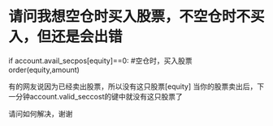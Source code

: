 # 请问我想空仓时买入股票，不空仓时不买入，但还是会出错

if account.avail_secpos[equity]==0:  #空仓时，买入股票
	order(equity,amount)  
    
有的网友说因为已经卖出股票，所以没有这只股票[equity] 
当你的股票卖出后，下一分钟account.valid_seccost的键中就没有这只股票了

请问如何解决，谢谢